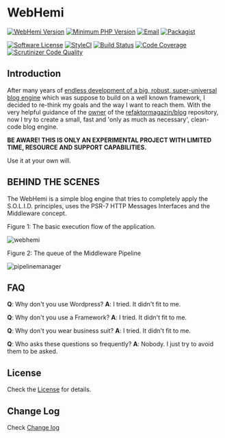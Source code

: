 WebHemi
=======

[![WebHemi Version](https://img.shields.io/badge/version-v4.0.0--2.0-blue.svg)](https://github.com/Gixx/WebHemi)
[![Minimum PHP Version](https://img.shields.io/badge/PHP-%3E%3D5.6-blue.svg)](https://php.net/)
[![Email](https://img.shields.io/badge/email-navig80@gmail.com-blue.svg?style=flat-square)](mailto:navig80@gmail.com)
[![Packagist](https://img.shields.io/badge/packagist-download-blue.svg)](https://packagist.org/packages/gixx/web-hemi)

[![Software License](https://img.shields.io/badge/license-MIT-brightgreen.svg?style=flat-square)](LICENSE)
[![StyleCI](https://styleci.io/repos/60013198/shield)](https://styleci.io/repos/60013198)
[![Build Status](https://scrutinizer-ci.com/g/Gixx/WebHemi/badges/build.png?b=master)](https://scrutinizer-ci.com/g/Gixx/WebHemi/build-status/master)
[![Code Coverage](https://scrutinizer-ci.com/g/Gixx/WebHemi/badges/coverage.png?b=master)](https://scrutinizer-ci.com/g/Gixx/WebHemi/?branch=master)
[![Scrutinizer Code Quality](https://scrutinizer-ci.com/g/Gixx/WebHemi/badges/quality-score.png?b=master)](https://scrutinizer-ci.com/g/Gixx/WebHemi/?branch=master)

Introduction
------------

After many years of [endless development of a big, robust, super-universal blog engine](https://github.com/Gixx/WebHemi-legacy-v2)
which was suppose to build on a well known framework, I decided to re-think my goals and the way I want to reach them.
With the very helpful guidance of the [owner](https://github.com/janoszen) of the [refaktormagazin/blog](https://github.com/refaktormagazin/blog)
repository, now I try to create a small, fast and 'only as much as necessary', clean-code blog engine.

**BE AWARE! THIS IS ONLY AN EXPERIMENTAL PROJECT WITH LIMITED TIME, RESOURCE AND SUPPORT CAPABILITIES.**

Use it at your own will.

BEHIND THE SCENES
-----------------

The WebHemi is a simple blog engine that tries to completely apply the S.O.L.I.D. principles, uses the PSR-7 HTTP Messages Interfaces and the Middleware concept.

Figure 1: The basic execution flow of the application.

![webhemi](https://cloud.githubusercontent.com/assets/87073/19352304/aa1cb604-915f-11e6-89e3-7939b733b78b.png)

Figure 2: The queue of the Middleware Pipeline

![pipelinemanager](https://cloud.githubusercontent.com/assets/87073/19352680/0021efd2-9161-11e6-9fed-fec42321083a.png)

FAQ
---

**Q**: Why don't you use Wordpress?
**A**: I tried. It didn't fit to me.

**Q**: Why don't you use a Framework?
**A**: I tried. It didn't fit to me.

**Q**: Why don't you wear business suit?
**A**: I tried. It didn't fit to me.

**Q**: Who asks these questions so frequently?
**A**: Nobody. I just try to avoid them to be asked.

License
-------

Check the [License](LICENSE) for details.

Change Log
----------

Check [Change log](CHANGELOG.md)
